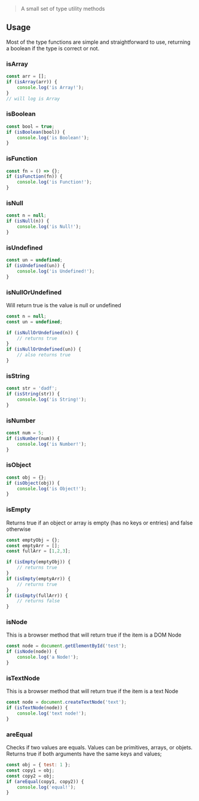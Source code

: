 > A small set of type utility methods

## Usage

Most of the type functions are simple and straightforward to use, returning a boolean if the type is correct or not.

### isArray

```js
const arr = [];
if (isArray(arr)) {
    console.log('is Array!');
}
// will log is Array
```

### isBoolean

```js
const bool = true;
if (isBoolean(bool)) {
    console.log('is Boolean!');
}
```

### isFunction

```js
const fn = () => {};
if (isFunction(fn)) {
    console.log('is Function!');
}
```

### isNull

```js
const n = null;
if (isNull(n)) {
    console.log('is Null!');
}
```

### isUndefined

```js
const un = undefined;
if (isUndefined(un)) {
    console.log('is Undefined!');
}
```

### isNullOrUndefined

Will return true is the value is null or undefined

```js
const n = null;
const un = undefined;

if (isNullOrUndefined(n)) {
    // returns true
}
if (isNullOrUndefined(un)) {
    // also returns true
}
```

### isString

```js
const str = 'dadf';
if (isString(str)) {
    console.log('is String!');
}
```

### isNumber

```js
const num = 5;
if (isNumber(num)) {
    console.log('is Number!');
}
```

### isObject

```js
const obj = {};
if (isObject(obj)) {
    console.log('is Object!');
}
```

### isEmpty

Returns true if an object or array is empty (has no keys or entries) and false otherwise

```js
const emptyObj = {};
const emptyArr = [];
const fullArr = [1,2,3];

if (isEmpty(emptyObj)) {
    // returns true
}
if (isEmpty(emptyArr)) {
    // returns true
}
if (isEmpty(fullArr)) {
    // returns false
}
```

### isNode

This is a browser method that will return true if the item is a DOM Node

```js
const node = document.getElementById('test');
if (isNode(node)) {
    console.log('a Node!');
}
```

### isTextNode

This is a browser method that will return true if the item is a text Node

```js
const node = document.createTextNode('text');
if (isTextNode(node)) {
    console.log('text node!');
}
```

### areEqual

Checks if two values are equals. Values can be primitives, arrays, or objets. Returns true if both arguments have the same keys and values;

```js
const obj = { test: 1 };
const copy1 = obj;
const copy2 = obj;
if (areEqual(copy1, copy2)) {
    console.log('equal!');
}
```
